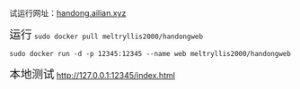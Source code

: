 试运行网址：[handong.ailian.xyz](handong.ailian.xyz)

<span style="font-size: 20px;">运行</span>
`sudo docker pull meltryllis2000/handongweb`  

`sudo docker run -d -p 12345:12345 --name web meltryllis2000/handongweb`

<span style="font-size: 20px;">本地测试</span>
http://127.0.0.1:12345/index.html
